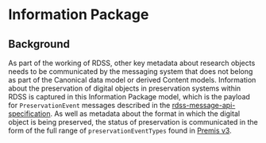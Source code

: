 # Information Package

## Background

As part of the working of RDSS, other key metadata about research objects needs to be communicated by the messaging system that does not belong as part of the Canonical data model or derived Content models. Information about the preservation of digital objects in preservation systems within RDSS is captured in this Information Package model, which is the payload for `PreservationEvent` messages described in the [rdss-message-api-specification](https://github.com/JiscRDSS/rdss-message-api-specification/tree/4.0.0). As well as metadata about the format in which the digital object is being preserved, the status of preservation is communicated in the form of the full range of `preservationEventTypes` found in [Premis v3](http://www.loc.gov/standards/premis/v3/). 
